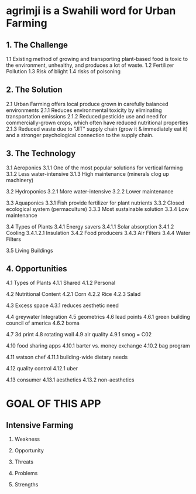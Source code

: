 # agrimji is a Swahili word for Urban Farming
## 1. The Challenge
  1.1 Existing method of growing and transporting plant-based food is toxic to the environment, unhealthy, and produces a lot of waste.
  1.2 Fertilizer Pollution
  1.3 Risk of blight
  1.4 risks of poisoning

## 2. The Solution
  2.1 Urban Farming offers local produce grown in carefully balanced environments
    2.1.1 Reduces environmental toxicity by eliminating transportation emissions
    2.1.2 Reduced pesticide use and need for commercially-grown crops, which often have reduced nutritional properties
    2.1.3 Reduced waste due to "JIT" supply chain (grow it & immediately eat it) and a stronger psychological connection to the supply chain.

## 3. The Technology
  3.1 Aeroponics
    3.1.1 One of the most popular solutions for vertical farming
    3.1.2 Less water-intensive
    3.1.3 High maintenance (minerals clog up machinery)

  3.2 Hydroponics
    3.2.1 More water-intensive
    3.2.2 Lower maintenance

  3.3 Aquaponics
    3.3.1 Fish provide fertilizer for plant nutrients
    3.3.2 Closed ecological system (permaculture)
    3.3.3 Most sustainable solution
    3.3.4 Low maintenance

  3.4 Types of Plants
    3.4.1 Energy savers
      3.4.1.1 Solar absorption
      3.4.1.2 Cooling
        3.4.1.2.1 Insulation
    3.4.2 Food producers
    3.4.3 Air Filters
    3.4.4 Water Filters

  3.5 Living Buildings

## 4. Opportunities
  4.1 Types of Plants
    4.1.1 Shared
    4.1.2 Personal

  4.2 Nutritional Content
    4.2.1 Corn
    4.2.2 Rice
    4.2.3 Salad

  4.3 Excess space
    4.3.1 reduces aesthetic need

  4.4 greywater Integration
  4.5 geometrics
  4.6 lead points
    4.6.1 green building council of america
    4.6.2 boma

  4.7 3d print
  4.8 rotating wall
  4.9 air quality
    4.9.1 smog = C02

  4.10 food sharing apps
    4.10.1 barter vs. money exchange
    4.10.2 bag program

  4.11 watson chef
    4.11.1 building-wide dietary needs

  4.12 quality control
    4.12.1 uber

  4.13 consumer
    4.13.1 aesthetics
    4.13.2 non-aesthetics

# GOAL OF THIS APP
## Intensive Farming
1. Weakness


2. Opportunity


3. Threats


4. Problems


5. Strengths
